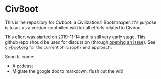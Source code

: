 # CivBoot

This is the repository for Civboot: a Civilizational Bootstrapper. It's purpose is to act as a version-controlled wiki for all efforts related to Civboot.

This effort was started on 2019-11-14 and is still very early stage. This github repo should be used for
discussion (through [opening an issue][issue]). See [civboot.org] for the current philosophy and approach.


Soon to come:
* A podcast
* Migrate the google doc to markdown, flush out the wiki

[civboot.org]: https://civboot.org
[issue]: https://github.com/civboot/civboot/issues
